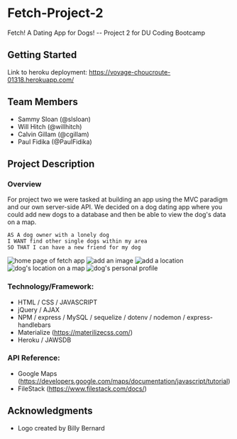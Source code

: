 # Fetch-Project-2
Fetch! A Dating App for Dogs! -- Project 2 for DU Coding Bootcamp
## Getting Started
Link to heroku deployment: https://voyage-choucroute-01318.herokuapp.com/

## Team Members
* Sammy Sloan (@slsloan)
* Will Hitch (@willhitch)
* Calvin Gillam (@cgillam)
* Paul Fidika (@PaulFidika)

## Project Description
### Overview 
For project two we were tasked at building an app using the MVC paradigm and our own server-side API. We decided on a dog dating app where you could add new dogs to a database and then be able to view the dog's data on a map. 
```
AS A dog owner with a lonely dog
I WANT find other single dogs within my area 
SO THAT I can have a new friend for my dog 
```
![home page of fetch app](./img/home-page.png)
![add an image](./img/add-image.png)
![add a location](./img/map-modal.png)
![dog's location on a map](./img/dogs-pin-map.png)
![dog's personal profile](./img/individual-profile.png)

### Technology/Framework:
* HTML / CSS / JAVASCRIPT
* jQuery / AJAX
* NPM / express / MySQL / sequelize / dotenv / nodemon / express-handlebars
* Materialize (https://materilizecss.com/)
* Heroku / JAWSDB

### API Reference: 
* Google Maps (https://developers.google.com/maps/documentation/javascript/tutorial)
* FileStack (https://www.filestack.com/docs/)

## Acknowledgments
* Logo created by Billy Bernard 

